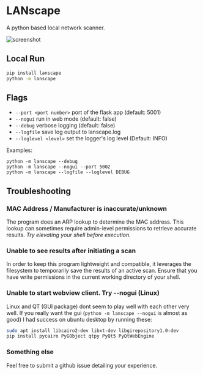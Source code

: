 # LANscape
A python based local network scanner.

![screenshot](https://github.com/mdennis281/py-lanscape/raw/main/src/lanscape/static/img/readme1.png)

## Local Run
```sh
pip install lanscape
python -m lanscape
```

## Flags
 - `--port <port number>` port of the flask app (default: 5001)
 - `--nogui` run in web mode (default: false)
 - `--debug` verbose logging (default: false)
 - `--logfile` save log output to lanscape.log
 - `--loglevel <level>` set the logger's log level (Default: INFO)

Examples:
```shell
python -m lanscape --debug
python -m lanscape --nogui --port 5002
python -m lanscape --logfile --loglevel DEBUG
```

## Troubleshooting

### MAC Address / Manufacturer is inaccurate/unknown
The program does an ARP lookup to determine the MAC address. This lookup
can sometimes require admin-level permissions to retrieve accurate results.
*Try elevating your shell before execution.*

### Unable to see results after initiating a scan
In order to keep this program lightweight and compatible, it leverages the filesystem to temporarily save the results of an active scan. Ensure that you have write permissions in the current working directory of your shell.

### Unable to start webview client. Try --nogui (Linux)
Linux and QT (GUI package) dont seem to play well with each other very well. If you really want the gui (`python -m lanscape --nogui` is almost as good) I had success on ubuntu desktop by running these:
```sh
sudo apt install libcairo2-dev libxt-dev libgirepository1.0-dev
pip install pycairo PyGObject qtpy PyQt5 PyQtWebEngine
```


### Something else
Feel free to submit a github issue detailing your experience.


